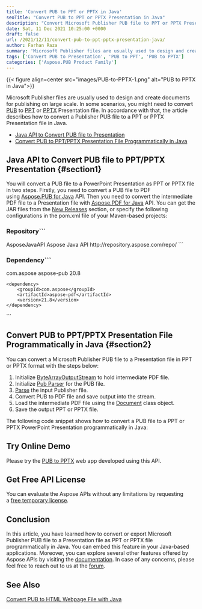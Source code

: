 ```yaml
---
title: 'Convert PUB to PPT or PPTX in Java'
seoTitle: "Convert PUB to PPT or PPTX Presentation in Java"
description: "Convert Microsoft Publisher PUB file to PPT or PPTX Presentation in Java. Export PUB to PPT/PPTX file programmatically using Java."
date: Sat, 11 Dec 2021 10:25:00 +0000
draft: false
url: /2021/12/11/convert-pub-to-ppt-pptx-presentation-java/
author: Farhan Raza
summary: 'Microsoft Publisher files are usually used to design and create documents for publishing on large scale. In some scenarios, you might need to convert PUB to PPT or PPTX Presentation file. In accordance with that, the article describes how to **convert a Publisher PUB file to a PPT or PPTX Presentation file in Java**.'
tags: ['Convert PUB to Presentation', 'PUB to PPT', 'PUB to PPTX']
categories: ['Aspose.PUB Product Family']
---
```




{{< figure align=center src="images/PUB-to-PPTX-1.png" alt="PUB to PPTX in Java">}}


Microsoft Publisher files are usually used to design and create documents for publishing on large scale. In some scenarios, you might need to convert [PUB][1] to [PPT][2] or [PPTX][3] Presentation file. In accordance with that, the article describes how to convert a Publisher PUB file to a PPT or PPTX Presentation file in Java.

*   [Java API to Convert PUB file to Presentation][4]
*   [Convert PUB to PPT/PPTX Presentation File Programmatically in Java][5]

## Java API to Convert PUB file to PPT/PPTX Presentation {#section1}

You will convert a PUB file to a PowerPoint Presentation as PPT or PPTX file in two steps. Firstly, you need to convert a PUB file to PDF using [Aspose.PUB for Java][6] API. Then you need to convert the intermediate PDF file to a Presentation file with [Aspose.PDF for Java][7] API. You can get the JAR files from the [New Releases][8] section, or specify the following configurations in the pom.xml file of your Maven-based projects:

### Repository```
 <repositories>
    <repository>
        <id>AsposeJavaAPI</id>
        <name>Aspose Java API</name>
        <url>http://repository.aspose.com/repo/</url>
    </repository>
</repositories>
```

### Dependency```
 <dependencies>
    <dependency>
        <groupId>com.aspose</groupId>
        <artifactId>aspose-pub</artifactId>
        <version>20.8</version>
    </dependency>

    <dependency>
        <groupId>com.aspose</groupId>
        <artifactId>aspose-pdf</artifactId>
        <version>21.8</version>
    </dependency>
</dependencies>
```

## Convert PUB to PPT/PPTX Presentation File Programmatically in Java {#section2}

You can convert a Microsoft Publisher PUB file to a Presentation file in PPT or PPTX format with the steps below:

1.  Initialize [ByteArrayOutputStream][9] to hold intermediate PDF file.
2.  Initialize [Pub Parser][10] for the PUB file.
3.  [Parse][11] the input Publisher file.
4.  Convert PUB to PDF file and save output into the stream.
5.  Load the intermediate PDF file using the [Document][12] class object.
6.  Save the output PPT or PPTX file.

The following code snippet shows how to convert a PUB file to a PPT or PPTX PowerPoint Presentation programmatically in Java:



## Try Online Demo

Please try the [PUB to PPTX][13] web app developed using this API.

## Get Free API License

You can evaluate the Aspose APIs without any limitations by requesting a [free temporary license][14].

## Conclusion

In this article, you have learned how to convert or export Microsoft Publisher PUB file to a Presentation file as PPT or PPTX file programmatically in Java. You can embed this feature in your Java-based applications. Moreover, you can explore several other features offered by Aspose APIs by visiting the [documentation][15]. In case of any concerns, please feel free to reach out to us at the [forum][16].

## See Also

[Convert PUB to HTML Webpage File with Java][17]




[1]: https://docs.fileformat.com/publisher/pub/
[2]: https://docs.fileformat.com/presentation/ppt/
[3]: https://docs.fileformat.com/presentation/pptx/
[4]: #section1
[5]: #section2
[6]: https://products.aspose.com/pub/java/
[7]: https://products.aspose.com/pdf/java/
[8]: https://releases.aspose.com/
[9]: https://docs.oracle.com/en/java/javase/11/docs/api/java.base/java/io/ByteArrayOutputStream.html
[10]: https://apireference.aspose.com/pub/java/com.aspose.pub.class-use/IPubParser
[11]: https://apireference.aspose.com/pub/java/com.aspose.pub/IPubParser#parse--
[12]: https://apireference.aspose.com/pdf/java/com.aspose.pdf/Document
[13]: https://products.aspose.app/pub/conversion/pub-to-pptx
[14]: https://purchase.aspose.com/temporary-license
[15]: https://docs.aspose.com/pub/java/
[16]: https://forum.aspose.com/c/pub
[17]: https://blog.aspose.com/2021/09/24/convert-pub-to-html-webpage/





